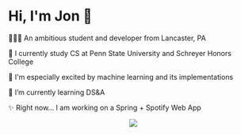 <h1 align="left">Hi, I'm Jon 👋</h1>
<p align="left">🧑🏻‍💻 An ambitious student and developer from Lancaster, PA</p>
<p align="left">🦁 I currently study CS at Penn State University and Schreyer Honors College</p>
<p align="left">🤖 I'm especially excited by machine learning and its implementations</p>
<p align="left">🌱 I’m currently learning DS&A</p>
<p align="left">✨ Right now... I am working on a Spring + Spotify Web App</p>

<p align="center">
  <a href="https://skillicons.dev">
    <img src="https://skillicons.dev/icons?i=java,spring,python,vscode,js,html" />
  </a>
</p>
